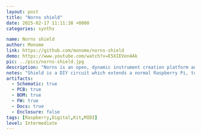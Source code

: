 ```yaml
---
layout: post
title: "Norns shield"
date: 2025-02-17 11:11:38 +0000
categories: synths

name: Norns shield
author: Monome
link: https://github.com/monome/norns-shield
demo: https://www.youtube.com/watch?v=E5XIEVon4Ak
pic: ../pics/norns-shield.jpg
description: "Norns is an open, dynamic instrument creation platform and musical computer. "
notes: "Shield is a DIY circuit which extends a normal Raspberry Pi, turning it into a norns. "
artifacts:
  - Schematic: true
  - PCB: true
  - BOM: true
  - FW: true
  - Docs: true
  - Enclosure: false
tags: [Raspberry,Digital,Kit,MIDI]
level: Intermediate
---
```


